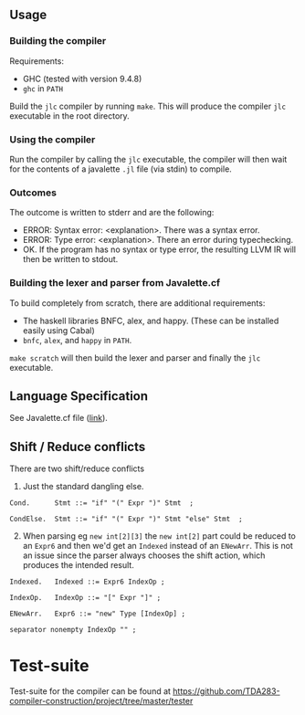 ## Usage

### Building the compiler

Requirements:
- GHC (tested with version 9.4.8)
- `ghc` in `PATH`

Build the `jlc` compiler by running `make`. This will produce the compiler `jlc` executable in the root directory.

### Using the compiler
Run the compiler by calling the `jlc` executable, the compiler will then wait for the contents of a javalette `.jl` file (via stdin) to compile.

### Outcomes
The outcome is written to stderr and are the following:
- ERROR: Syntax error: \<explanation\>. There was a syntax error.
- ERROR: Type error: \<explanation\>. There an error during typechecking.
- OK. If the program has no syntax or type error, the resulting LLVM IR will then be written to stdout.

### Building the lexer and parser from Javalette.cf

To build completely from scratch, there are additional requirements:
- The haskell libraries BNFC, alex, and happy. (These can be installed easily using Cabal)
-  `bnfc`, `alex`, and `happy` in `PATH`.

`make scratch` will then build the lexer and parser and finally the `jlc` executable. 

## Language Specification
See Javalette.cf file ([link](src/Javalette.cf)).

## Shift / Reduce conflicts

There are two shift/reduce conflicts
1. Just the standard dangling else.

```
Cond.      Stmt ::= "if" "(" Expr ")" Stmt  ;

CondElse.  Stmt ::= "if" "(" Expr ")" Stmt "else" Stmt  ;
```

2. When parsing eg `new int[2][3]` the `new int[2]` part could be reduced to an `Expr6` and then we'd get an `Indexed` instead of an `ENewArr`. This is not an issue since the parser always chooses the shift action, which produces the intended result.

```
Indexed.   Indexed ::= Expr6 IndexOp ;

IndexOp.   IndexOp ::= "[" Expr "]" ;

ENewArr.   Expr6 ::= "new" Type [IndexOp] ;

separator nonempty IndexOp "" ;
```

# Test-suite
Test-suite for the compiler can be found at https://github.com/TDA283-compiler-construction/project/tree/master/tester